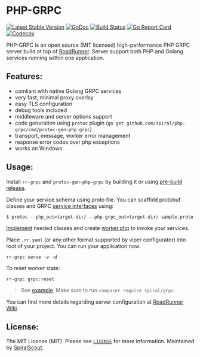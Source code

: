 PHP-GRPC
=================================
[![Latest Stable Version](https://poser.pugx.org/spiral/grpc/version)](https://packagist.org/packages/spiral/grpc)
[![GoDoc](https://godoc.org/github.com/spiral/php-grpc?status.svg)](https://godoc.org/github.com/spiral/php-grpc)
[![Build Status](https://travis-ci.org/spiral/php-grpc.svg?branch=master)](https://travis-ci.org/spiral/php-grpc)
[![Go Report Card](https://goreportcard.com/badge/github.com/spiral/php-grpc)](https://goreportcard.com/report/github.com/spiral/php-grpc)
[![Codecov](https://codecov.io/gh/spiral/php-grpc/branch/master/graph/badge.svg)](https://codecov.io/gh/spiral/php-grpc/)

PHP-GRPC is an open source (MIT licensed) high-performance PHP GRPC server build at top of [RoadRunner](https://github.com/spiral/roadrunner).
Server support both PHP and Golang services running within one application. 

Features:
--------
- comliant with native Golang GRPC services
- very fast, minimal proxy overlay
- easy TLS configuration
- debug tools included
- middleware and server options support
- code generation using `protoc` plugin (`go get github.com/spiral/php-grpc/cmd/protoc-gen-php-grpc`)
- transport, message, worker error management
- response error codes over php exceptions
- works on Windows

Usage:
--------
Install `rr-grpc` and `protoc-gen-php-grpc` by building it or using [pre-build release](https://github.com/spiral/php-grpc/releases).

Define your service schema using proto file. You can scaffold protobuf classes and GRPC [service interfaces](https://github.com/spiral/php-grpc/blob/master/example/server/src/Service/EchoInterface.php) using:

```
$ protoc --php_out=target-dir/ --php-grpc_out=target-dir/ sample.proto
```

[Implement](https://github.com/spiral/php-grpc/blob/master/example/server/src/EchoService.php) needed classes and create [worker.php](https://github.com/spiral/php-grpc/blob/master/example/server/worker.php) to invoke your services.

Place `.rr.yaml` (or any other format supported by viper configurator) into root of your project. You can run your application now:

```
rr-grpc serve -v -d
```

To reset worker state:

```
rr-grpc grpc:reset
```

> See [example](https://github.com/spiral/php-grpc/tree/master/example). Make sure to run `composer require spiral/grpc`.

You can find more details regarding server configuration at [RoadRunner Wiki](https://github.com/spiral/roadrunner/wiki).

License:
--------
The MIT License (MIT). Please see [`LICENSE`](./LICENSE) for more information. Maintained by [SpiralScout](https://spiralscout.com).
